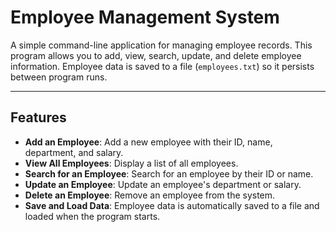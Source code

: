 # Employee Management System

A simple command-line application for managing employee records. This program allows you to add, view, search, update, and delete employee information. Employee data is saved to a file (`employees.txt`) so it persists between program runs.

---

## Features

- **Add an Employee**: Add a new employee with their ID, name, department, and salary.
- **View All Employees**: Display a list of all employees.
- **Search for an Employee**: Search for an employee by their ID or name.
- **Update an Employee**: Update an employee's department or salary.
- **Delete an Employee**: Remove an employee from the system.
- **Save and Load Data**: Employee data is automatically saved to a file and loaded when the program starts.

